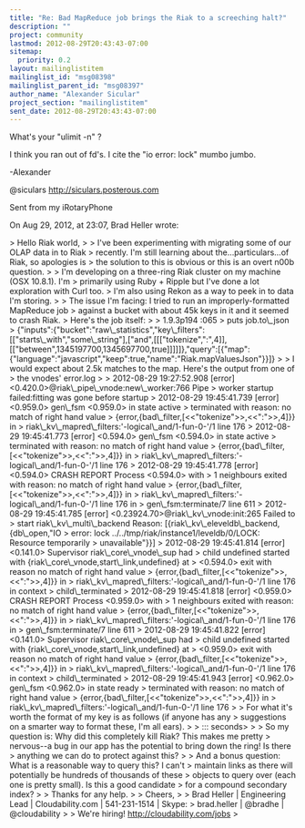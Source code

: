 ```yaml
---
title: "Re: Bad MapReduce job brings the Riak to a screeching halt?"
description: ""
project: community
lastmod: 2012-08-29T20:43:43-07:00
sitemap:
  priority: 0.2
layout: mailinglistitem
mailinglist_id: "msg08398"
mailinglist_parent_id: "msg08397"
author_name: "Alexander Sicular"
project_section: "mailinglistitem"
sent_date: 2012-08-29T20:43:43-07:00
---
```



What's your "ulimit -n" ?

I think you ran out of fd's. I cite the "io error: lock" mumbo jumbo. 

-Alexander

@siculars
http://siculars.posterous.com

Sent from my iRotaryPhone

On Aug 29, 2012, at 23:07, Brad Heller  wrote:

&gt; Hello Riak world,
&gt; 
&gt; I've been experimenting with migrating some of our OLAP data in to Riak 
&gt; recently. I'm still learning about the…particulars…of Riak, so apologies is 
&gt; the solution to this is obvious or this is an overt n00b question.
&gt; 
&gt; I'm developing on a three-ring Riak cluster on my machine (OSX 10.8.1). I'm 
&gt; primarily using Ruby + Ripple but I've done a lot exploration with Curl too. 
&gt; I'm also using Rekon as a way to peek in to data I'm storing.
&gt; 
&gt; The issue I'm facing: I tried to run an improperly-formatted MapReduce job 
&gt; against a bucket with about 45k keys in it and it seemed to crash Riak. 
&gt; Here's the job itself:
&gt; 
&gt; 1.9.3p194 :065 &gt; puts job.to\\_json
&gt; {"inputs":{"bucket":"raw\\_statistics","key\\_filters":[["starts\\_with","some\\_string"],["and",[[["tokenize",":",4]],[["between",1345197700,1345697700,true]]]]]},"query":[{"map":{"language":"javascript","keep":true,"name":"Riak.mapValuesJson"}}]}
&gt; 
&gt; I would expect about 2.5k matches to the map. Here's the output from one of 
&gt; the vnodes' error.log
&gt; 
&gt; 2012-08-29 19:27:52.908 [error] &lt;0.420.0&gt;@riak\\_pipe\\_vnode:new\\_worker:766 Pipe 
&gt; worker startup failed:fitting was gone before startup
&gt; 2012-08-29 19:45:41.739 [error] &lt;0.959.0&gt; gen\\_fsm &lt;0.959.0&gt; in state active 
&gt; terminated with reason: no match of right hand value 
&gt; {error,{bad\\_filter,[&lt;&lt;"tokenize"&gt;&gt;,&lt;&lt;":"&gt;&gt;,4]}} in 
&gt; riak\\_kv\\_mapred\\_filters:'-logical\\_and/1-fun-0-'/1 line 176 
&gt; 2012-08-29 19:45:41.773 [error] &lt;0.594.0&gt; gen\\_fsm &lt;0.594.0&gt; in state active 
&gt; terminated with reason: no match of right hand value 
&gt; {error,{bad\\_filter,[&lt;&lt;"tokenize"&gt;&gt;,&lt;&lt;":"&gt;&gt;,4]}} in 
&gt; riak\\_kv\\_mapred\\_filters:'-logical\\_and/1-fun-0-'/1 line 176 
&gt; 2012-08-29 19:45:41.778 [error] &lt;0.594.0&gt; CRASH REPORT Process &lt;0.594.0&gt; with 
&gt; 1 neighbours exited with reason: no match of right hand value 
&gt; {error,{bad\\_filter,[&lt;&lt;"tokenize"&gt;&gt;,&lt;&lt;":"&gt;&gt;,4]}} in 
&gt; riak\\_kv\\_mapred\\_filters:'-logical\\_and/1-fun-0-'/1 line 176 in 
&gt; gen\\_fsm:terminate/7 line 611 
&gt; 2012-08-29 19:45:41.785 [error] &lt;0.23924.70&gt;@riak\\_kv\\_vnode:init:265 Failed to 
&gt; start riak\\_kv\\_multi\\_backend Reason: [{riak\\_kv\\_eleveldb\\_backend,{db\\_open,"IO 
&gt; error: lock ../../tmp/riak/instance1/leveldb/0/LOCK: Resource temporarily 
&gt; unavailable"}}]
&gt; 2012-08-29 19:45:41.814 [error] &lt;0.141.0&gt; Supervisor riak\\_core\\_vnode\\_sup had 
&gt; child undefined started with {riak\\_core\\_vnode,start\\_link,undefined} at 
&gt; &lt;0.594.0&gt; exit with reason no match of right hand value 
&gt; {error,{bad\\_filter,[&lt;&lt;"tokenize"&gt;&gt;,&lt;&lt;":"&gt;&gt;,4]}} in 
&gt; riak\\_kv\\_mapred\\_filters:'-logical\\_and/1-fun-0-'/1 line 176 in context 
&gt; child\\_terminated
&gt; 2012-08-29 19:45:41.818 [error] &lt;0.959.0&gt; CRASH REPORT Process &lt;0.959.0&gt; with 
&gt; 1 neighbours exited with reason: no match of right hand value 
&gt; {error,{bad\\_filter,[&lt;&lt;"tokenize"&gt;&gt;,&lt;&lt;":"&gt;&gt;,4]}} in 
&gt; riak\\_kv\\_mapred\\_filters:'-logical\\_and/1-fun-0-'/1 line 176 in 
&gt; gen\\_fsm:terminate/7 line 611 
&gt; 2012-08-29 19:45:41.822 [error] &lt;0.141.0&gt; Supervisor riak\\_core\\_vnode\\_sup had 
&gt; child undefined started with {riak\\_core\\_vnode,start\\_link,undefined} at 
&gt; &lt;0.959.0&gt; exit with reason no match of right hand value 
&gt; {error,{bad\\_filter,[&lt;&lt;"tokenize"&gt;&gt;,&lt;&lt;":"&gt;&gt;,4]}} in 
&gt; riak\\_kv\\_mapred\\_filters:'-logical\\_and/1-fun-0-'/1 line 176 in context 
&gt; child\\_terminated
&gt; 2012-08-29 19:45:41.943 [error] &lt;0.962.0&gt; gen\\_fsm &lt;0.962.0&gt; in state ready 
&gt; terminated with reason: no match of right hand value 
&gt; {error,{bad\\_filter,[&lt;&lt;"tokenize"&gt;&gt;,&lt;&lt;":"&gt;&gt;,4]}} in 
&gt; riak\\_kv\\_mapred\\_filters:'-logical\\_and/1-fun-0-'/1 line 176 
&gt; 
&gt; For what it's worth the format of my key is as follows (if anyone has any 
&gt; suggestions on a smarter way to format these, I'm all ears).
&gt; 
&gt; ::: seconds&gt;
&gt; 
&gt; So my question is: Why did this completely kill Riak? This makes me pretty 
&gt; nervous--a bug in our app has the potential to bring down the ring! Is there 
&gt; anything we can do to protect against this?
&gt; 
&gt; And a bonus question: What is a reasonable way to query this? I can't 
&gt; maintain links as there will potentially be hundreds of thousands of these 
&gt; objects to query over (each one is pretty small). Is this a good candidate 
&gt; for a compound secondary index?
&gt; 
&gt; Thanks for any help.
&gt; 
&gt; Cheers,
&gt; 
&gt; Brad Heller | Engineering Lead | Cloudability.com | 541-231-1514 | Skype: 
&gt; brad.heller | @bradhe | @cloudability
&gt; 
&gt; We're hiring! http://cloudability.com/jobs
&gt; 
